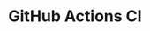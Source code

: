 # GitHub Actions CI




































































































































































































































































































































































































































































































































































































































































































































































































































































































































































































































































































































































































































































































































































































































































































































































































































































































































































































































































































































































































































































































































































































































































































































